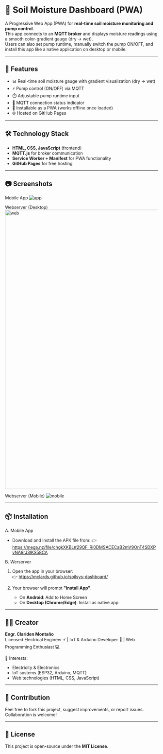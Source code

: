# 🌱 Soil Moisture Dashboard (PWA)

A Progressive Web App (PWA) for **real-time soil moisture monitoring and pump control**.  
This app connects to an **MQTT broker** and displays moisture readings using a smooth color-gradient gauge (dry → wet).  
Users can also set pump runtime, manually switch the pump ON/OFF, and install this app like a native application on desktop or mobile.

---

## 🚀 Features
- 📊 Real-time soil moisture gauge with gradient visualization (dry → wet)
- ⚡ Pump control (ON/OFF) via MQTT
- ⏱️ Adjustable pump runtime input
- 🔔 MQTT connection status indicator
- 📱 Installable as a PWA (works offline once loaded)
- 🌐 Hosted on GitHub Pages

---

## 🛠️ Technology Stack
- **HTML, CSS, JavaScript** (frontend)
- **MQTT.js** for broker communication
- **Service Worker + Manifest** for PWA functionality
- **GitHub Pages** for free hosting

---

## 📷 Screenshots
Mobile App
![app](https://github.com/user-attachments/assets/32e81c14-8fe5-42d2-9e2a-d27e03efa926)

Webserver (Desktop)
<img width="1910" height="919" alt="web" src="https://github.com/user-attachments/assets/ffdb51e4-82c2-4ee4-962f-be2bcfffa8f8" />

Webserver (Mobile)
![mobile](https://github.com/user-attachments/assets/f2d54dc7-aeec-4afc-a4b1-a28ba8f0bb1d)

---

## 📦 Installation

A. Mobile App
- Download and Install the APK file from:
  👉 https://mega.nz/file/chgkXKBL#29QF_Ri0DMSACECaB2mV9OnT4SDXPvNA8rJ3IKS58CA

B. Werserver
   1. Open the app in your browser:  
      👉 https://mclards.github.io/soilsys-dashboard/

   2. Your browser will prompt **"Install App"**.  
      - On **Android**: Add to Home Screen  
      - On **Desktop (Chrome/Edge)**: Install as native app  

---

## 👨‍💻 Creator
**Engr. Clariden Montaño**  
Licensed Electrical Engineer ⚡ | IoT & Arduino Developer 🤖 | Web Programming Enthusiast 💻  

📌 Interests:  
- Electricity & Electronics  
- IoT systems (ESP32, Arduino, MQTT)  
- Web technologies (HTML, CSS, JavaScript)  

---

## 🤝 Contribution
Feel free to fork this project, suggest improvements, or report issues. Collaboration is welcome!

---

## 📄 License
This project is open-source under the **MIT License**.
